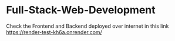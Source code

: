 # Full-Stack-Web-Development
Check the Frontend and Backend deployed over internet in this link https://render-test-kh6a.onrender.com/
